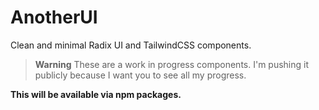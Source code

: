 # AnotherUI

Clean and minimal Radix UI and TailwindCSS components.

> **Warning**
> These are a work in progress components. I'm pushing it publicly because I want you to see all my progress.

**This will be available via npm packages.**
